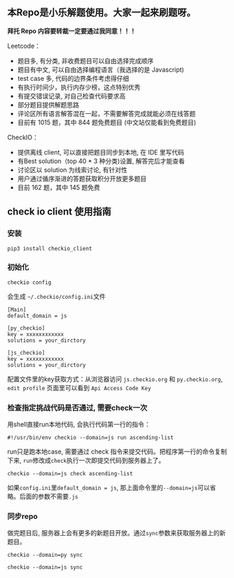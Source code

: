 ## 本Repo是小乐解题使用。大家一起来刷题呀。

**拜托 Repo 内容要转裁一定要通过我同意！！！**
  
Leetcode：
- 题目多, 有分类, 非收费题目可以自由选择完成顺序
- 题目有中文, 可以自由选择编程语言（我选择的是 Javascript)
- test case 多, 代码的边界条件考虑得仔细
- 有执行时间少，执行内存少榜，这点特别优秀
- 有提交错误记录, 对自己检查代码要求高
- 部分题目提供解题思路
- 评论区所有语言解答混在一起，不需要解答完成就能必须在线答题  
- 目前有 1015 题，其中 844 题免费题目 (中文站仅能看到免费题目)

CheckIO：
- 提供离线 client, 可以直接把题目同步到本地, 在 IDE 里写代码
- 有Best solution（top 40 * 3 种分类)设置, 解答完后才能查看
- 讨论区以 solution 为线索讨论, 有针对性
- 用户通过循序渐进的答题获取积分开放更多题目
- 目前 162 题，其中 145 题免费

## check io client 使用指南
### 安装
```
pip3 install checkio_client
```

### 初始化
```
checkio config
```
会生成 `~/.checkio/config.ini`文件
```
[Main]
default_domain = js

[py_checkio]
key = xxxxxxxxxxxx
solutions = your_dirctory

[js_checkio]
key = xxxxxxxxxxxx
solutions = your_dirctory
```

配置文件里的key获取方式：从浏览器访问 `js.checkio.org` 和 `py.checkio.org`, `edit profile` 页面里可以看到 `Api Access Code Key`

### 检查指定挑战代码是否通过, 需要check一次 
用shell直接run本地代码, 会执行代码第一行的指令：
```shell
#!/usr/bin/env checkio --domain=js run ascending-list
```
run只是跑本地case, 需要通过 check 指令来提交代码。把程序第一行的命令复制下来, `run`修改成`check`执行一次即提交代码到服务器上了。
```shell
checkio --domain=js check ascending-list
```
如果`config.ini`里`default_domain = js`, 那上面命令里的`--domain=js`可以省略。后面的参数不需要`.js`

### 同步repo
做完题目后, 服务器上会有更多的新题目开放。通过`sync`参数来获取服务器上的新题目。
```shell
checkio --domain=py sync
```
```shell
checkio --domain=js sync
```
